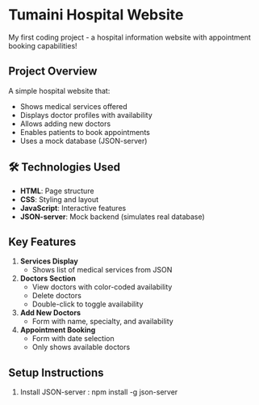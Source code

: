 # Tumaini Hospital Website

My first coding project - a hospital information website with appointment booking capabilities!

## Project Overview
A simple hospital website that:
- Shows medical services offered
- Displays doctor profiles with availability
- Allows adding new doctors
- Enables patients to book appointments
- Uses a mock database (JSON-server)

## 🛠 Technologies Used
- **HTML**: Page structure
- **CSS**: Styling and layout
- **JavaScript**: Interactive features
- **JSON-server**: Mock backend (simulates real database)

## Key Features
1. **Services Display**
   - Shows list of medical services from JSON
2. **Doctors Section**
   - View doctors with color-coded availability
   - Delete doctors
   - Double-click to toggle availability
3. **Add New Doctors**
   - Form with name, specialty, and availability
4. **Appointment Booking**
   - Form with date selection
   - Only shows available doctors

## Setup Instructions
1. Install JSON-server :
   npm install -g json-server
